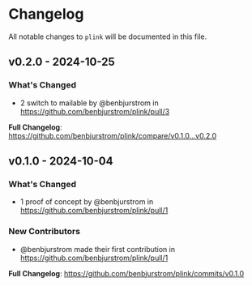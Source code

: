 # Changelog

All notable changes to `plink` will be documented in this file.

## v0.2.0 - 2024-10-25

### What's Changed

* 2 switch to mailable by @benbjurstrom in https://github.com/benbjurstrom/plink/pull/3

**Full Changelog**: https://github.com/benbjurstrom/plink/compare/v0.1.0...v0.2.0

## v0.1.0 - 2024-10-04

### What's Changed

* 1 proof of concept by @benbjurstrom in https://github.com/benbjurstrom/plink/pull/1

### New Contributors

* @benbjurstrom made their first contribution in https://github.com/benbjurstrom/plink/pull/1

**Full Changelog**: https://github.com/benbjurstrom/plink/commits/v0.1.0
